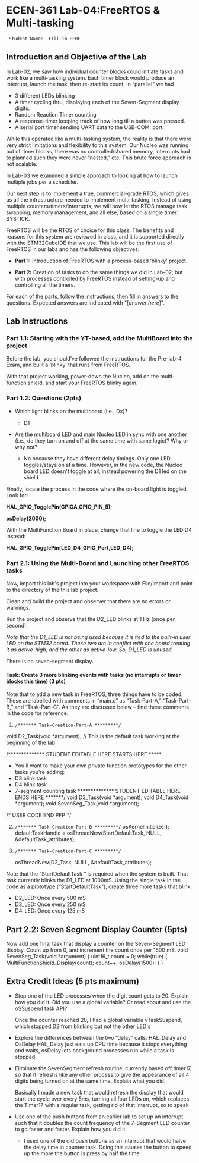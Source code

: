 # ECEN-361 Lab-04:FreeRTOS & Multi-tasking

     Student Name:  Fill-in HERE

## Introduction and Objective of the Lab

In Lab-02, we saw how individual counter blocks could initiate tasks and work like a multi-tasking system. Each timer block would produce an interrupt, launch the task, then re-start its count. In “parallel” we had

- 3 different LEDs blinking
- A timer cycling thru, displaying each of the Seven-Segment display digits.
- Random Reaction Timer counting
- A response-timer keeping track of how long till a button was pressed.
- A serial port timer sending UART data to the USB-COM: port.

While this operated like a multi-tasking system, the reality is that there were very strict limitations and flexibility to this system. Our Nucleo was running out of timer blocks, there was no controlled/shared memory, interrupts had to planned such they were never “nested,” etc. This brute force approach is not scalable.

In Lab-03 we examined a simple approach to looking at how to launch multiple jobs per a scheduler.

Our next step is to implement a true, commercial-grade RTOS, which gives us all the infrastructure needed to implement multi-tasking. Instead of using multiple counters/timers/interrupts, we will now let the RTOS manage task swapping, memory management, and all else, based on a single timer: SYSTICK.

FreeRTOS will be the RTOS of choice for this class. The benefits and reasons for this system are reviewed in class, and it is supported directly with the STM32CubeIDE that we use. This lab will be the first use of FreeRTOS in our labs and has the following objectives:

* **Part 1:** Introduction of FreeRTOS with a process-based ‘blinky’ project.

* **Part 2:** Creation of tasks to do the same things we did in Lab-02, but with processes controlled by FreeRTOS instead of setting-up and controlling all the timers.

For each of the parts, follow the instructions, then fill in answers to the questions. Expected answers are indicated with "[*answer here*]".

## Lab Instructions

### Part 1.1: Starting with the YT-based, add the MultiBoard into the project

Before the lab, you should’ve followed the instructions for the Pre-lab-4 Exam, and built a ‘blinky’ that runs from FreeRTOS.

With that project working, power-down the Nucleo, add on the multi-function shield, and start your FreeRTOS blinky again.

### Part 1.2: Questions (2pts)

* Which light blinks on the multiboard (i.e., Dx)?
  
  * D1 

* Are the multiboard LED and main Nucleo LED in sync with one another (i.e., do they turn on and off at the same time with same logic)? Why or why not?
  
  * No because they have different delay timings. Only one LED toggles/stays on at a time. However, in the new code, the Nucleo board LED doesn't toggle at all, instead powering the D1 led on the shield

Finally, locate the process in the code where the on-board light is toggled. Look for:

**HAL_GPIO_TogglePin(GPIOA,GPIO_PIN_5);**

**osDelay(2000);**

With the MultiFunction Board in place, change that line to toggle the LED D4 instead:

**HAL_GPIO_TogglePin(LED_D4_GPIO_Port,LED_D4);**

### Part 2.1: Using the Multi-Board and Launching other FreeRTOS tasks

Now, import this lab's project into your workspace with File/Import and point to the directory of the this lab project.

Clean and build the project and observer that there are no errors or warnings.

Run the project and observe that the D2_LED blinks at 1 Hz (once per second).

*Note that the D1_LED is not being used because it is tied to the built-in user LED on the STM32 board. These two are in conflict with one board treating it as active-high, and the other as active-low. So, D1_LED is unused.*

There is no seven-segment display.

#### Task: Create 3 more blinking events with tasks (no interrupts or timer blocks this time) (3 pts)

Note that to add a new task in FreeRTOS, three things have to be coded. These are labelled with comments in “main.c” as “Task-Part-A,” “Task-Part-B,” and “Task-Part-C”. As they are discussed below – find these comments in the code for reference.

1. `/******* Task-Creation-Part-A *********/`
   
 void D2_Task(void *argument);		// This is the default task working at the beginning of the lab

/************** STUDENT EDITABLE HERE STARTS HERE *****
 *    You'll want to make your own private function prototypes for the other tasks you're adding:
 *    D3 blink task
 *    D4 blink task
 *    7-segment counting task
 ************** STUDENT EDITABLE HERE ENDS HERE *******/
void D3_Task(void *argument);
void D4_Task(void *argument);
void SevenSeg_Task(void *argument);

/* USER CODE END PFP */

2. `/******* Task-Creation-Part-B *********/`
   osKernelInitialize();
  defaultTaskHandle = osThreadNew(StartDefaultTask, NULL, &defaultTask_attributes);

3. `/******* Task-Creation-Part-C *********/`
   
   osThreadNew(D2_Task, NULL, &defaultTask_attributes);

Note that the “StartDefaultTask “ is required when the system is built. That task currently blinks the D1_LED at 1000mS. Using the single task in the code as a prototype (“StartDefaultTask”), create three more tasks that blink:

* D2_LED: Once every 500 mS
* D3_LED: Once every 250 mS
* D4_LED: Once every 125 mS

## Part 2.2: Seven Segment Display Counter (5pts)

Now add one final task that display a counter on the Seven-Segment LED display. Count up from 0, and increment the count once per 1500 mS.
void SevenSeg_Task(void *argument)
{
    uint16_t count = 0;
    while(true)
    {
        MultiFunctionShield_Display(count);
        count++;
        osDelay(1500); 
    }
}


## Extra Credit Ideas (5 pts maximum)

* Stop one of the LED processes when the digit count gets to 20. Explain how you did it. Did you use a global variable? Or read about and use the oSSuspend task API?
  
  Once the counter reached 20, I had a global variable vTaskSuspend, which stopped D2 from blinking but not the other LED's

* Explore the differences between the two “delay” calls: HAL_Delay and OsDelay
  HAL_Delay just eats up CPU time because it stops everything and waits, osDelay lets background processes run while a task is stopped.

* Eliminate the SevenSegment refresh routine, currently based off timer17, so that it refreshs like any other process to give the appearance of all 4 digits being turned on at the same time. Explain what you did.
  
  Basically I made a new task that would refresh the display that would start the cycle over every 5ms, turning all four LEDs on, which replaces the Timer17 with a regular task, getting rid of that interrupt, so to speak

* Use one of the push buttons from an earlier lab to set up an interrupt such that it doubles the count frequency of the 7-Segment LED counter to go faster and faster.   Explain how you did it.
  
  * I used one of the old push buttons as an interrupt that would halve the delay time in counter task. Doing this causes the button to speed up the more the button is press by half the time
